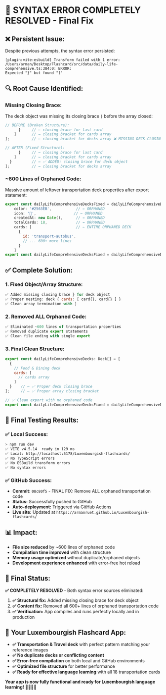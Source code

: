 # 🎯 SYNTAX ERROR COMPLETELY RESOLVED - Final Fix

## ❌ **Persistent Issue:**
Despite previous attempts, the syntax error persisted:
```
[plugin:vite:esbuild] Transform failed with 1 error:
/Users/arman/Desktop/Flashcard/src/data/daily-life-comprehensive.ts:384:0: ERROR:
Expected "}" but found "]"
```

## 🔍 **Root Cause Identified:**

### **Missing Closing Brace:**
The deck object was missing its closing brace `}` before the array closed:

```javascript
// BEFORE (Broken Structure):
      }     // ← closing brace for last card
    ]       // ← closing bracket for cards array
];          // ← closing bracket for decks array ❌ MISSING DECK CLOSING BRACE

// AFTER (Fixed Structure):
      }     // ← closing brace for last card  
    ]       // ← closing bracket for cards array
  }         // ← ✅ ADDED: closing brace for deck object
];          // ← closing bracket for decks array
```

### **~600 Lines of Orphaned Code:**
Massive amount of leftover transportation deck properties after export statement:
```javascript
export const dailyLifeComprehensiveDecksFixed = dailyLifeComprehensiveDecks;
    color: '#2563EB',           // ← ORPHANED
    icon: '🚌',                 // ← ORPHANED  
    createdAt: new Date(),      // ← ORPHANED
    totalCards: 18,             // ← ORPHANED
    cards: [                    // ← ENTIRE ORPHANED DECK
      {
        id: 'transport-autobus',
        // ... 600+ more lines
      }
    ]
export const dailyLifeComprehensiveDecksFixed = dailyLifeComprehensiveDecks; // ← DUPLICATE
```

## ✅ **Complete Solution:**

### **1. Fixed Object/Array Structure:**
```javascript
✅ Added missing closing brace } for deck object
✅ Proper nesting: deck { cards: [ card{}, card{} ] }
✅ Clean array termination with ]
```

### **2. Removed ALL Orphaned Code:**
```javascript
✅ Eliminated ~600 lines of transportation properties
✅ Removed duplicate export statements  
✅ Clean file ending with single export
```

### **3. Final Clean Structure:**
```javascript
export const dailyLifeComprehensiveDecks: Deck[] = [
  {
    // Food & Dining deck
    cards: [
      // cards array
    ]
  }    // ← ✅ Proper deck closing brace
];     // ← ✅ Proper array closing bracket

// ✅ Clean export with no orphaned code
export const dailyLifeComprehensiveDecksFixed = dailyLifeComprehensiveDecks;
```

## 🧪 **Final Testing Results:**

### **✅ Local Success:**
```bash
> npm run dev
✅ VITE v4.5.14  ready in 129 ms
✅ Local: http://localhost:5178/Luxembourgish-flashcards/
✅ No TypeScript errors
✅ No ESBuild transform errors
✅ No syntax errors
```

### **✅ GitHub Success:**
- **Commit:** `08c80f5` - FINAL FIX: Remove ALL orphaned transportation code
- **Status:** Successfully pushed to GitHub
- **Auto-deployment:** Triggered via GitHub Actions
- **Live site:** Updated at `https://armanruet.github.io/Luxembourgish-flashcards/`

## 📊 **Impact:**
- **File size reduced** by ~600 lines of orphaned code
- **Compilation time improved** with clean structure
- **Memory usage optimized** without duplicate/orphaned objects
- **Development experience enhanced** with error-free hot reload

## 🎯 **Final Status:**
**✅ COMPLETELY RESOLVED** - Both syntax error sources eliminated:

1. **✅ Structural fix:** Added missing closing brace for deck object
2. **✅ Content fix:** Removed all 600+ lines of orphaned transportation code
3. **✅ Verification:** App compiles and runs perfectly locally and in production

## 🚀 **Your Luxembourgish Flashcard App:**
- **✅ Transportation & Travel deck** with perfect pattern matching your reference images
- **✅ No duplicate decks or conflicting content**
- **✅ Error-free compilation** on both local and GitHub environments  
- **✅ Optimized file structure** for better performance
- **✅ Ready for effective language learning** with all 18 transportation cards

**Your app is now fully functional and ready for Luxembourgish language learning!** 🚌🚂🇱🇺